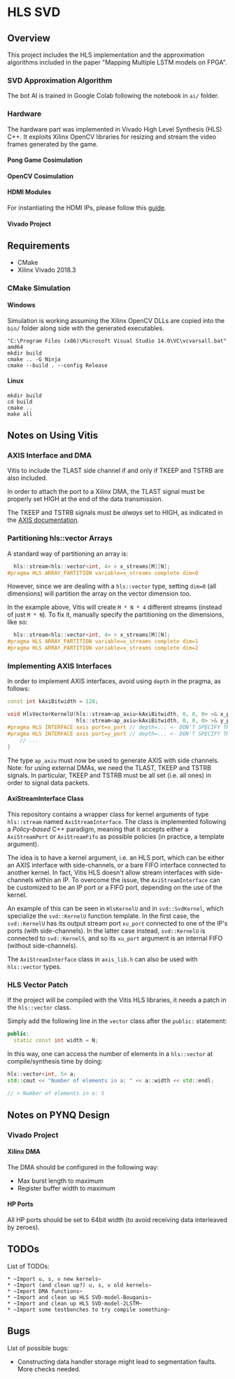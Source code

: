 # HLS SVD

## Overview

This project includes the HLS implementation and the approximation algorithms included in the paper "Mapping Multiple LSTM models on FPGA".

### SVD Approximation Algorithm

The bot AI is trained in Google Colab following the notebook in `ai/` folder.

### Hardware

The hardware part was implemented in Vivado High Level Synthesis (HLS) C++. It exploits Xilinx OpenCV libraries for resizing and stream the video frames generated by the game.

#### Pong Game Cosimulation

#### OpenCV Cosimulation

#### HDMI Modules

For instantiating the HDMI IPs, please follow this [guide](https://forums.xilinx.com/t5/Design-and-Debug-Techniques-Blog/Video-Series-23-Generate-a-video-output-on-Pynq-Z2-HDMI-out/ba-p/932553).

#### Vivado Project

## Requirements

* CMake
* Xilinx Vivado 2018.3

### CMake Simulation

#### Windows

Simulation is working assuming the Xilinx OpenCV DLLs are copied into the `bin/` folder along side with the generated executables.
```
"C:\Program Files (x86)\Microsoft Visual Studio 14.0\VC\vcvarsall.bat" amd64
mkdir build
cmake .. -G Ninja
cmake --build . --config Release
```

#### Linux
```
mkdir build
cd build
cmake ..
make all
```

## Notes on Using Vitis

### AXIS Interface and DMA

Vitis to include the TLAST side channel if and only if TKEEP and TSTRB are also included.

In order to attach the port to a Xilinx DMA, the TLAST signal must be properly set HIGH at the end of the data transmission.

The TKEEP and TSTRB signals must be *always* set to HIGH, as indicated in the [AXIS documentation](https://developer.arm.com/documentation/ihi0051/a/Interface-Signals/Byte-qualifiers/TKEEP-and-TSTRB-combinations).


### Partitioning hls::vector Arrays

A standard way of partitioning an array is:
```c++
  hls::stream<hls::vector<int, 4> > x_streams[M][N];
#pragma HLS ARRAY_PARTITION variable=x_streams complete dim=0
```
However, since we are dealing with a `hls::vector` type, setting `dim=0` (all dimensions) will partition the array on the vector dimension too.

In the example above, Vitis will create `M * N * 4` different streams (instead of just `M * N`). To fix it, manually specify the partitioning on the dimensions, like so:
```c++
  hls::stream<hls::vector<int, 4> > x_streams[M][N];
#pragma HLS ARRAY_PARTITION variable=x_streams complete dim=1
#pragma HLS ARRAY_PARTITION variable=x_streams complete dim=2
```

### Implementing AXIS Interfaces

In order to implement AXIS interfaces, avoid using `depth` in the pragma, as follows:
```c++
const int kAxiBitwidth = 128;

void HlsVectorKernelU(hls::stream<ap_axiu<kAxiBitwidth, 0, 0, 0> >& x_port,
                      hls::stream<ap_axiu<kAxiBitwidth, 0, 0, 0> >& y_port) {
#pragma HLS INTERFACE axis port=x_port // depth=... <- DON'T SPECIFY THE DEPTH!
#pragma HLS INTERFACE axis port=y_port // depth=... <- DON'T SPECIFY THE DEPTH!
	// ...
}
```
The type `ap_axiu` must now be used to generate AXIS with side channels. Note: for using external DMAs, we need the TLAST, TKEEP and TSTRB signals. In particular, TKEEP and TSTRB must be all set (i.e. all ones) in order to signal data packets.

#### AxiStreamInterface Class

This repository contains a wrapper class for kernel arguments of type `hls::stream` named `AxiStreamInterface`. The class is implemented following a _Policy-based_ C++ paradigm, meaning that it accepts either a `AxiStreamPort` or `AxiStreamFifo` as possible policies (in practice, a template argument).

The idea is to have a kernel argument, i.e. an HLS port, which can be either an AXIS interface with side-channels, or a bare FIFO interface connected to another kernel. In fact, Vitis HLS doesn't allow stream interfaces with side-channels within an IP. To overcome the issue, the `AxiStreamInterface` can be customized to be an IP port or a FIFO port, depending on the use of the kernel.

An example of this can be seen in `HlsKernelU` and in `svd::SvdKernel`, which specialize the `svd::KernelU` function template. In the first case, the `svd::KernelU` has its output stream port `xu_port` connected to one of the IP's ports (with side-channels). In the latter case instead, `svd::KernelU` is connected to `svd::KernelS`, and so its `xu_port` argument is an internal FIFO (without side-channels).

The `AxiStreamInterface` class in `axis_lib.h` can also be used with `hls::vector` types.

### HLS Vector Patch

If the project will be compiled with the Vitis HLS libraries, it needs a patch in the `hls::vector` class.

Simply add the following line in the `vector` class after the `public:` statement:
```c++
public:
  static const int width = N;
```

In this way, one can access the number of elements in a `hls::vector` at compile/synthesis time by doing:

```c++
hls::vector<int, 5> a;
std::cout << "Number of elements in a: " << a::width << std::endl;

// > Number of elements in a: 5
```

## Notes on PYNQ Design

### Vivado Project

#### Xilinx DMA

The DMA should be configured in the following way:

* Max burst length to maximum
* Register buffer width to maximum

#### HP Ports

All HP ports should be set to 64bit width (to avoid receiving data interleaved by zeroes).


## TODOs

List of TODOs:

	* ~Import u, s, v new kernels~
	* ~Import (and clean up?) u, s, v old kernels~
	* ~Import DMA functions~
	* ~Import and clean up HLS SVD-model-Bouganis~
	* ~Import and clean up HLS SVD-model-2LSTM~
	* ~Import some testbenches to try compile something~

## Bugs

List of possible bugs:

* Constructing data handler storage might lead to segmentation faults. More checks needed.